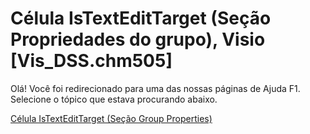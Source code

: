 
# Célula IsTextEditTarget (Seção Propriedades do grupo), Visio [Vis_DSS.chm505]

Olá! Você foi redirecionado para uma das nossas páginas de Ajuda F1. Selecione o tópico que estava procurando abaixo.

[Célula IsTextEditTarget (Seção Group Properties)](http://msdn.microsoft.com/library/355cef8b-9213-479a-af95-b591f4bc51ad%28Office.15%29.aspx)
